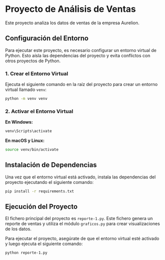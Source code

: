 # Proyecto de Análisis de Ventas

Este proyecto analiza los datos de ventas de la empresa Aurelion.

## Configuración del Entorno

Para ejecutar este proyecto, es necesario configurar un entorno virtual de Python. Esto aísla las dependencias del proyecto y evita conflictos con otros proyectos de Python.

### 1. Crear el Entorno Virtual

Ejecuta el siguiente comando en la raíz del proyecto para crear un entorno virtual llamado `venv`:

```bash
python -m venv venv
```

### 2. Activar el Entorno Virtual

**En Windows:**

```bash
venv\Scripts\activate
```

**En macOS y Linux:**

```bash
source venv/bin/activate
```

## Instalación de Dependencias

Una vez que el entorno virtual está activado, instala las dependencias del proyecto ejecutando el siguiente comando:

```bash
pip install -r requirements.txt
```

## Ejecución del Proyecto

El fichero principal del proyecto es `reporte-1.py`. Este fichero genera un reporte de ventas y utiliza el módulo `graficos.py` para crear visualizaciones de los datos.

Para ejecutar el proyecto, asegúrate de que el entorno virtual esté activado y luego ejecuta el siguiente comando:

```bash
python reporte-1.py
```
